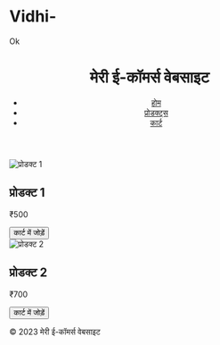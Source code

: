 # Vidhi-
Ok
<!DOCTYPE html>
<html lang="en">
<head>
  <meta charset="UTF-8">
  <meta name="viewport" content="width=device-width, initial-scale=1.0">
  <title>सस्ती ई-कॉमर्स वेबसाइट</title>
  <link rel="stylesheet" href="styles.css">
</head>
<body>
  <header>
    <h1>मेरी ई-कॉमर्स वेबसाइट</h1>
    <nav>
      <ul>
        <li><a href="#">होम</a></li>
        <li><a href="#">प्रोडक्ट्स</a></li>
        <li><a href="#">कार्ट</a></li>
      </ul>
    </nav>
  </header>

  <main>
    <section class="products">
      <div class="product">
        <img src="product1.jpg" alt="प्रोडक्ट 1">
        <h2>प्रोडक्ट 1</h2>
        <p>₹500</p>
        <button>कार्ट में जोड़ें</button>
      </div>
      <div class="product">
        <img src="product2.jpg" alt="प्रोडक्ट 2">
        <h2>प्रोडक्ट 2</h2>
        <p>₹700</p>
        <button>कार्ट में जोड़ें</button>
      </div>
    </section>
  </main>

  <footer>
    <p>&copy; 2023 मेरी ई-कॉमर्स वेबसाइट</p>
  </footer>
</body>
</html>
